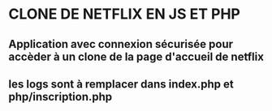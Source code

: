 
# CLONE DE NETFLIX EN JS ET PHP

## Application avec connexion sécurisée pour accèder à un clone de la page d'accueil de netflix

## les logs sont à remplacer dans index.php et php/inscription.php

